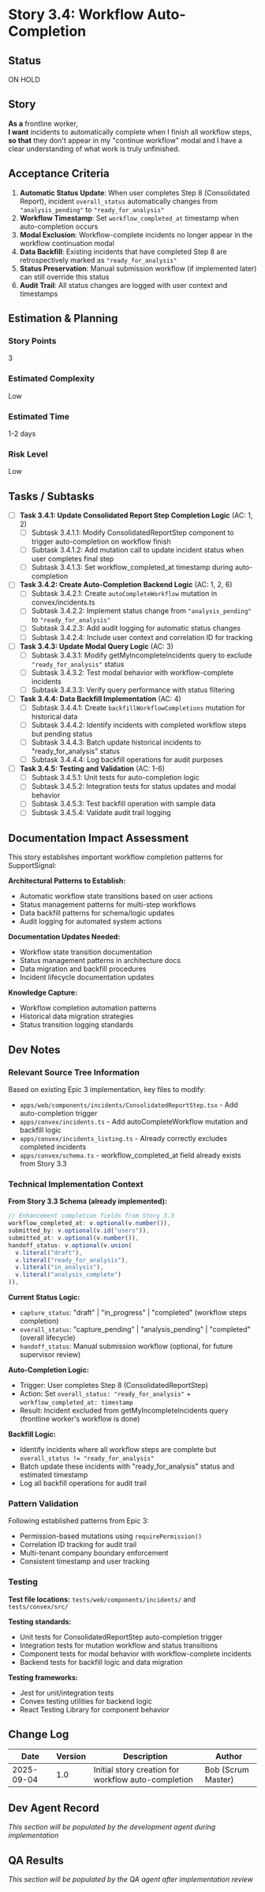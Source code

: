 # Story 3.4: Workflow Auto-Completion

## Status
ON HOLD

## Story
**As a** frontline worker,  
**I want** incidents to automatically complete when I finish all workflow steps,  
**so that** they don't appear in my "continue workflow" modal and I have a clear understanding of what work is truly unfinished.

## Acceptance Criteria

1. **Automatic Status Update**: When user completes Step 8 (Consolidated Report), incident `overall_status` automatically changes from `"analysis_pending"` to `"ready_for_analysis"`
2. **Workflow Timestamp**: Set `workflow_completed_at` timestamp when auto-completion occurs  
3. **Modal Exclusion**: Workflow-complete incidents no longer appear in the workflow continuation modal
4. **Data Backfill**: Existing incidents that have completed Step 8 are retrospectively marked as `"ready_for_analysis"`
5. **Status Preservation**: Manual submission workflow (if implemented later) can still override this status
6. **Audit Trail**: All status changes are logged with user context and timestamps

## Estimation & Planning

### Story Points
3

### Estimated Complexity  
Low

### Estimated Time
1-2 days

### Risk Level
Low

## Tasks / Subtasks

- [ ] **Task 3.4.1: Update Consolidated Report Step Completion Logic** (AC: 1, 2)
  - [ ] Subtask 3.4.1.1: Modify ConsolidatedReportStep component to trigger auto-completion on workflow finish
  - [ ] Subtask 3.4.1.2: Add mutation call to update incident status when user completes final step
  - [ ] Subtask 3.4.1.3: Set workflow_completed_at timestamp during auto-completion

- [ ] **Task 3.4.2: Create Auto-Completion Backend Logic** (AC: 1, 2, 6)  
  - [ ] Subtask 3.4.2.1: Create `autoCompleteWorkflow` mutation in convex/incidents.ts
  - [ ] Subtask 3.4.2.2: Implement status change from `"analysis_pending"` to `"ready_for_analysis"`
  - [ ] Subtask 3.4.2.3: Add audit logging for automatic status changes
  - [ ] Subtask 3.4.2.4: Include user context and correlation ID for tracking

- [ ] **Task 3.4.3: Update Modal Query Logic** (AC: 3)
  - [ ] Subtask 3.4.3.1: Modify getMyIncompleteIncidents query to exclude `"ready_for_analysis"` status
  - [ ] Subtask 3.4.3.2: Test modal behavior with workflow-complete incidents
  - [ ] Subtask 3.4.3.3: Verify query performance with status filtering

- [ ] **Task 3.4.4: Data Backfill Implementation** (AC: 4)
  - [ ] Subtask 3.4.4.1: Create `backfillWorkflowCompletions` mutation for historical data
  - [ ] Subtask 3.4.4.2: Identify incidents with completed workflow steps but pending status
  - [ ] Subtask 3.4.4.3: Batch update historical incidents to "ready_for_analysis" status
  - [ ] Subtask 3.4.4.4: Log backfill operations for audit purposes

- [ ] **Task 3.4.5: Testing and Validation** (AC: 1-6)
  - [ ] Subtask 3.4.5.1: Unit tests for auto-completion logic
  - [ ] Subtask 3.4.5.2: Integration tests for status updates and modal behavior
  - [ ] Subtask 3.4.5.3: Test backfill operation with sample data
  - [ ] Subtask 3.4.5.4: Validate audit trail logging

## Documentation Impact Assessment

This story establishes important workflow completion patterns for SupportSignal:

**Architectural Patterns to Establish:**
- Automatic workflow state transitions based on user actions
- Status management patterns for multi-step workflows  
- Data backfill patterns for schema/logic updates
- Audit logging for automated system actions

**Documentation Updates Needed:**
- Workflow state transition documentation
- Status management patterns in architecture docs
- Data migration and backfill procedures
- Incident lifecycle documentation updates

**Knowledge Capture:**
- Workflow completion automation patterns
- Historical data migration strategies
- Status transition logging standards

## Dev Notes

### Relevant Source Tree Information
Based on existing Epic 3 implementation, key files to modify:
- `apps/web/components/incidents/ConsolidatedReportStep.tsx` - Add auto-completion trigger
- `apps/convex/incidents.ts` - Add autoCompleteWorkflow mutation and backfill logic  
- `apps/convex/incidents_listing.ts` - Already correctly excludes completed incidents
- `apps/convex/schema.ts` - workflow_completed_at field already exists from Story 3.3

### Technical Implementation Context

**From Story 3.3 Schema (already implemented):**
```typescript
// Enhancement completion fields from Story 3.3
workflow_completed_at: v.optional(v.number()),
submitted_by: v.optional(v.id("users")),  
submitted_at: v.optional(v.number()),
handoff_status: v.optional(v.union(
  v.literal("draft"),
  v.literal("ready_for_analysis"), 
  v.literal("in_analysis"),
  v.literal("analysis_complete")
)),
```

**Current Status Logic:**
- `capture_status`: "draft" | "in_progress" | "completed" (workflow steps completion)
- `overall_status`: "capture_pending" | "analysis_pending" | "completed" (overall lifecycle)
- `handoff_status`: Manual submission workflow (optional, for future supervisor review)

**Auto-Completion Logic:**
- Trigger: User completes Step 8 (ConsolidatedReportStep) 
- Action: Set `overall_status: "ready_for_analysis"` + `workflow_completed_at: timestamp`
- Result: Incident excluded from getMyIncompleteIncidents query (frontline worker's workflow is done)

**Backfill Logic:**
- Identify incidents where all workflow steps are complete but `overall_status != "ready_for_analysis"`
- Batch update these incidents with "ready_for_analysis" status and estimated timestamp
- Log all backfill operations for audit trail

### Pattern Validation
Following established patterns from Epic 3:
- Permission-based mutations using `requirePermission()` 
- Correlation ID tracking for audit trail
- Multi-tenant company boundary enforcement
- Consistent timestamp and user tracking

### Testing
**Test file locations:** `tests/web/components/incidents/` and `tests/convex/src/`

**Testing standards:**
- Unit tests for ConsolidatedReportStep auto-completion trigger
- Integration tests for mutation workflow and status transitions  
- Component tests for modal behavior with workflow-complete incidents
- Backend tests for backfill logic and data migration

**Testing frameworks:** 
- Jest for unit/integration tests
- Convex testing utilities for backend logic
- React Testing Library for component behavior

## Change Log

| Date | Version | Description | Author |
|------|---------|-------------|---------|
| 2025-09-04 | 1.0 | Initial story creation for workflow auto-completion | Bob (Scrum Master) |

## Dev Agent Record

*This section will be populated by the development agent during implementation*

## QA Results  

*This section will be populated by the QA agent after implementation review*
